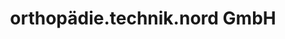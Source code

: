 ---
title: "orthopädie.technik.nord GmbH"
url: /neumuenster/orthopaedie-technik-nord-gmbh/
shop: Sanitätshaus
---